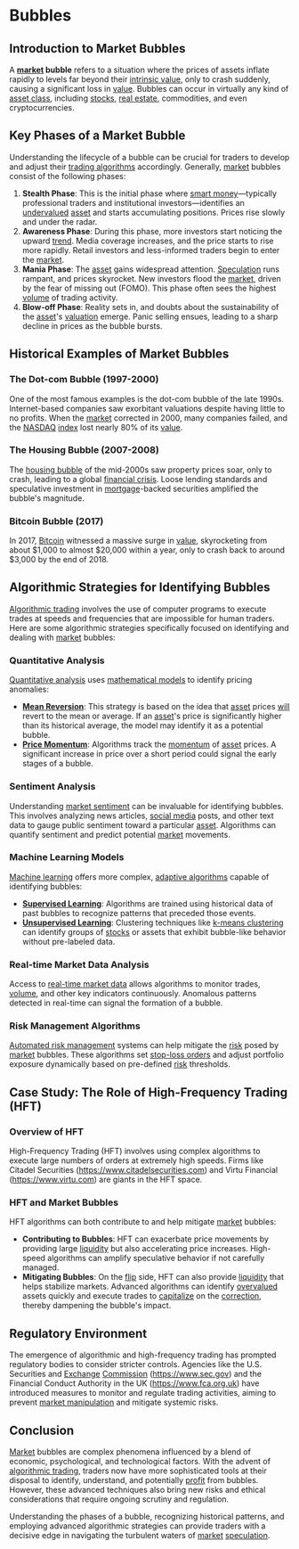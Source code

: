 # Bubbles

## Introduction to Market Bubbles
A **[market](../m/market.md) bubble** refers to a situation where the prices of assets inflate rapidly to levels far beyond their [intrinsic value](../i/intrinsic_value.md), only to crash suddenly, causing a significant loss in [value](../v/value.md). Bubbles can occur in virtually any kind of [asset class](../a/asset_class.md), including [stocks](../s/stock.md), [real estate](../r/real_estate.md), commodities, and even cryptocurrencies. 

## Key Phases of a Market Bubble
Understanding the lifecycle of a bubble can be crucial for traders to develop and adjust their [trading algorithms](../t/trading_algorithms.md) accordingly. Generally, [market](../m/market.md) bubbles consist of the following phases:
1. **Stealth Phase**: This is the initial phase where [smart money](../s/smart_money.md)—typically professional traders and institutional investors—identifies an [undervalued](../u/undervalued.md) [asset](../a/asset.md) and starts accumulating positions. Prices rise slowly and under the radar.
2. **Awareness Phase**: During this phase, more investors start noticing the upward [trend](../t/trend.md). Media coverage increases, and the price starts to rise more rapidly. Retail investors and less-informed traders begin to enter the [market](../m/market.md).
3. **Mania Phase**: The [asset](../a/asset.md) gains widespread attention. [Speculation](../s/speculation.md) runs rampant, and prices skyrocket. New investors flood the [market](../m/market.md), driven by the fear of missing out (FOMO). This phase often sees the highest [volume](../v/volume.md) of trading activity.
4. **Blow-off Phase**: Reality sets in, and doubts about the sustainability of the [asset](../a/asset.md)'s [valuation](../v/valuation.md) emerge. Panic selling ensues, leading to a sharp decline in prices as the bubble bursts. 

## Historical Examples of Market Bubbles
### The Dot-com Bubble (1997-2000)
One of the most famous examples is the dot-com bubble of the late 1990s. Internet-based companies saw exorbitant valuations despite having little to no profits. When the [market](../m/market.md) corrected in 2000, many companies failed, and the [NASDAQ](../n/nasdaq.md) [index](../i/index_instrument.md) lost nearly 80% of its [value](../v/value.md).

### The Housing Bubble (2007-2008)
The [housing bubble](../h/housing_bubble.md) of the mid-2000s saw property prices soar, only to crash, leading to a global [financial crisis](../f/financial_crisis.md). Loose lending standards and speculative investment in [mortgage](../m/mortgage.md)-backed securities amplified the bubble's magnitude.

### Bitcoin Bubble (2017)
In 2017, [Bitcoin](../b/bitcoin.md) witnessed a massive surge in [value](../v/value.md), skyrocketing from about $1,000 to almost $20,000 within a year, only to crash back to around $3,000 by the end of 2018. 

## Algorithmic Strategies for Identifying Bubbles
[Algorithmic trading](../a/accountability.md) involves the use of computer programs to execute trades at speeds and frequencies that are impossible for human traders. Here are some algorithmic strategies specifically focused on identifying and dealing with [market](../m/market.md) bubbles:

### Quantitative Analysis
[Quantitative analysis](../q/quantitative_analysis.md) uses [mathematical models](../m/mathematical_models_in_trading.md) to identify pricing anomalies:
- **[Mean Reversion](../m/mean_reversion.md)**: This strategy is based on the idea that [asset](../a/asset.md) prices [will](../w/will.md) revert to the mean or average. If an [asset](../a/asset.md)'s price is significantly higher than its historical average, the model may identify it as a potential bubble.
- **[Price Momentum](../p/price_momentum.md)**: Algorithms track the [momentum](../m/momentum.md) of [asset](../a/asset.md) prices. A significant increase in price over a short period could signal the early stages of a bubble.

### Sentiment Analysis
Understanding [market sentiment](../m/market_sentiment.md) can be invaluable for identifying bubbles. This involves analyzing news articles, [social media](../s/social_media.md) posts, and other text data to gauge public sentiment toward a particular [asset](../a/asset.md). Algorithms can quantify sentiment and predict potential [market](../m/market.md) movements.

### Machine Learning Models
[Machine learning](../m/machine_learning.md) offers more complex, [adaptive algorithms](../a/adaptive_algorithms.md) capable of identifying bubbles:
- **[Supervised Learning](../s/supervised_learning.md)**: Algorithms are trained using historical data of past bubbles to recognize patterns that preceded those events.
- **[Unsupervised Learning](../u/unsupervised_learning.md)**: Clustering techniques like [k-means clustering](../k/k-means_clustering_in_trading.md) can identify groups of [stocks](../s/stock.md) or assets that exhibit bubble-like behavior without pre-labeled data.
  
### Real-time Market Data Analysis
Access to [real-time market data](../r/real-time_market_data.md) allows algorithms to monitor trades, [volume](../v/volume.md), and other key indicators continuously. Anomalous patterns detected in real-time can signal the formation of a bubble.

### Risk Management Algorithms
[Automated risk management](../a/automated_risk_management.md) systems can help mitigate the [risk](../r/risk.md) posed by [market](../m/market.md) bubbles. These algorithms set [stop-loss orders](../s/stop-loss_orders.md) and adjust portfolio exposure dynamically based on pre-defined [risk](../r/risk.md) thresholds.

## Case Study: The Role of High-Frequency Trading (HFT)
### Overview of HFT
High-Frequency Trading (HFT) involves using complex algorithms to execute large numbers of orders at extremely high speeds. Firms like Citadel Securities (https://www.citadelsecurities.com) and Virtu Financial (https://www.virtu.com) are giants in the HFT space.

### HFT and Market Bubbles
HFT algorithms can both contribute to and help mitigate [market](../m/market.md) bubbles:
- **Contributing to Bubbles**: HFT can exacerbate price movements by providing large [liquidity](../l/liquidity.md) but also accelerating price increases. High-speed algorithms can amplify speculative behavior if not carefully managed.
- **Mitigating Bubbles**: On the [flip](../f/flip.md) side, HFT can also provide [liquidity](../l/liquidity.md) that helps stabilize markets. Advanced algorithms can identify [overvalued](../o/overvalued.md) assets quickly and execute trades to [capitalize](../c/capitalize.md) on the [correction](../c/correction.md), thereby dampening the bubble's impact.

## Regulatory Environment
The emergence of algorithmic and high-frequency trading has prompted regulatory bodies to consider stricter controls. Agencies like the U.S. Securities and [Exchange](../e/exchange.md) [Commission](../c/commission.md) (https://www.sec.gov) and the Financial Conduct Authority in the UK (https://www.fca.org.uk) have introduced measures to monitor and regulate trading activities, aiming to prevent [market manipulation](../m/market_manipulation.md) and mitigate systemic risks.

## Conclusion
[Market](../m/market.md) bubbles are complex phenomena influenced by a blend of economic, psychological, and technological factors. With the advent of [algorithmic trading](../a/accountability.md), traders now have more sophisticated tools at their disposal to identify, understand, and potentially [profit](../p/profit.md) from bubbles. However, these advanced techniques also bring new risks and ethical considerations that require ongoing scrutiny and regulation.

Understanding the phases of a bubble, recognizing historical patterns, and employing advanced algorithmic strategies can provide traders with a decisive edge in navigating the turbulent waters of [market](../m/market.md) [speculation](../s/speculation.md).